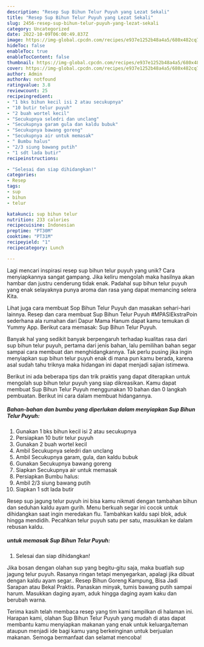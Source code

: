 ```yaml
---
description: "Resep Sup Bihun Telur Puyuh yang Lezat Sekali"
title: "Resep Sup Bihun Telur Puyuh yang Lezat Sekali"
slug: 2456-resep-sup-bihun-telur-puyuh-yang-lezat-sekali
category: Uncategorized
date: 2022-10-09T06:00:49.837Z
image: https://img-global.cpcdn.com/recipes/e937e1252b48a4a5/680x482cq70/sup-bihun-telur-puyuh-foto-resep-utama.jpg
hideToc: false
enableToc: true
enableTocContent: false
thumbnail: https://img-global.cpcdn.com/recipes/e937e1252b48a4a5/680x482cq70/sup-bihun-telur-puyuh-foto-resep-utama.jpg
cover: https://img-global.cpcdn.com/recipes/e937e1252b48a4a5/680x482cq70/sup-bihun-telur-puyuh-foto-resep-utama.jpg
author: Admin
authorAv: notfound
ratingvalue: 3.8
reviewcount: 25
recipeingredient:
- "1 bks bihun kecil isi 2 atau secukupnya"
- "10 butir telur puyuh"
- "2 buah wortel kecil"
- "Secukupnya seledri dan unclang"
- "Secukupnya garam gula dan kaldu bubuk"
- "Secukupnya bawang goreng"
- "Secukupnya air untuk memasak"
- " Bumbu halus"
- "2/3 siung bawang putih"
- "1 sdt lada butir"
recipeinstructions:

- "Selesai dan siap dihidangkan!"
categories:
- Resep
tags:
- sup
- bihun
- telur

katakunci: sup bihun telur 
nutrition: 233 calories
recipecuisine: Indonesian
preptime: "PT30M"
cooktime: "PT31M"
recipeyield: "1"
recipecategory: Lunch

---
```





Lagi mencari inspirasi resep sup bihun telur puyuh yang unik? Cara menyiapkannya sangat gampang. Jika keliru mengolah maka hasilnya akan hambar dan justru cenderung tidak enak. Padahal sup bihun telur puyuh yang enak selayaknya punya aroma dan rasa yang dapat memancing selera Kita.





Lihat juga cara membuat Sop Bihun Telur Puyuh dan masakan sehari-hari lainnya. Resep dan cara membuat Sup Bihun Telur Puyuh #MPASIEkstraPoin sederhana ala rumahan dari Dapur Mama Hanum dapat kamu temukan di Yummy App. Berikut cara memasak: Sup Bihun Telur Puyuh.

Banyak hal yang sedikit banyak berpengaruh terhadap kualitas rasa dari sup bihun telur puyuh, pertama dari jenis bahan, lalu pemilihan bahan segar sampai cara membuat dan menghidangkannya. Tak perlu pusing jika ingin menyiapkan sup bihun telur puyuh enak di mana pun kamu berada, karena asal sudah tahu triknya maka hidangan ini dapat menjadi sajian istimewa.






Berikut ini ada beberapa tips dan trik praktis yang dapat diterapkan untuk mengolah sup bihun telur puyuh yang siap dikreasikan. Kamu dapat membuat Sup Bihun Telur Puyuh menggunakan 10 bahan dan 0 langkah pembuatan. Berikut ini cara dalam membuat hidangannya.

<!--inarticleads1-->

##### Bahan-bahan dan bumbu yang diperlukan dalam menyiapkan Sup Bihun Telur Puyuh:

1. Gunakan 1 bks bihun kecil isi 2 atau secukupnya
1. Persiapkan 10 butir telur puyuh
1. Gunakan 2 buah wortel kecil
1. Ambil Secukupnya seledri dan unclang
1. Ambil Secukupnya garam, gula, dan kaldu bubuk
1. Gunakan Secukupnya bawang goreng
1. Siapkan Secukupnya air untuk memasak
1. Persiapkan  Bumbu halus:
1. Ambil 2/3 siung bawang putih
1. Siapkan 1 sdt lada butir


Resep sup jagung telur puyuh ini bisa kamu nikmati dengan tambahan bihun dan seduhan kaldu ayam gurih. Menu berkuah segar ini cocok untuk dihidangkan saat ingin meredakan flu. Tambahkan kaldu sapi blok, aduk hingga mendidih. Pecahkan telur puyuh satu per satu, masukkan ke dalam rebusan kaldu. 

<!--inarticleads2-->

#####  untuk memasak Sup Bihun Telur Puyuh:


1. Selesai dan siap dihidangkan!

Jika bosan dengan olahan sup yang begitu-gitu saja, maka buatlah sup jagung telur puyuh. Rasanya ringan tetapi menyegarkan, apalagi jika dibuat dengan kaldu ayam segar.. Resep Bihun Goreng Kampung, Bisa Jadi Sarapan atau Bekal Praktis. Panaskan minyak, tumis bawang putih sampai harum. Masukkan daging ayam, aduk hingga daging ayam kaku dan berubah warna. 

Terima kasih telah membaca resep yang tim kami tampilkan di halaman ini. Harapan kami, olahan Sup Bihun Telur Puyuh yang mudah di atas dapat membantu kamu menyiapkan makanan yang enak untuk keluarga/teman ataupun menjadi ide bagi kamu yang berkeinginan untuk berjualan makanan. Semoga bermanfaat dan selamat mencoba!
